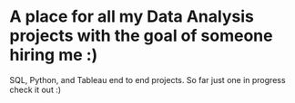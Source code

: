 # A place for all my Data Analysis projects with the goal of someone hiring me :)
SQL, Python, and Tableau end to end projects. So far just one in progress check it out :)
